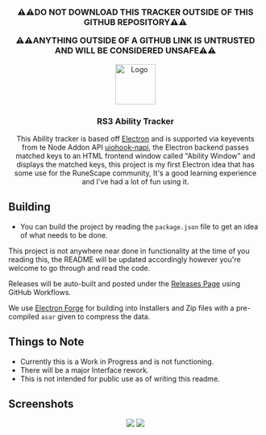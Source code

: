 <h3 align="center">⚠️⚠️DO NOT DOWNLOAD THIS TRACKER OUTSIDE OF THIS GITHUB REPOSITORY⚠️⚠️
  <p>⚠️⚠️ANYTHING OUTSIDE OF A GITHUB LINK IS UNTRUSTED AND WILL BE CONSIDERED UNSAFE⚠️⚠️</h3>
  

<p align="center">
  <a href="https://github.com/txj-xyz/rs3-ability-tracker">
    <img src="https://gitlab.unige.ch/Joakim.Tutt/Best-README-Template/-/raw/master/images/logo.png" alt="Logo" width="80" height="80">
  </a>

  <h3 align="center">RS3 Ability Tracker</h3>

  <p align="center">
  This Ability tracker is based off <a href="https://www.electronjs.org/">Electron</a> and is supported via keyevents from te Node Addon API <a href="https://github.com/SnosMe/uiohook-napi">uiohook-napi</a>, the Electron backend passes matched keys to an HTML frontend window called "Ability Window" and displays the matched keys, this project is my first Electron idea that has some use for the RuneScape community, It's a good learning experience and I've had a lot of fun using it.
  </p>
</p>

## Building

- You can build the project by reading the `package.json` file to get an idea of what needs to be done.

This project is not anywhere near done in functionality at the time of you reading this, the README will be updated accordingly however you're welcome to go through and read the code.

Releases will be auto-built and posted under the [Releases Page](https://github.com/txj-xyz/rs3-ability-tracker/releases) using GitHub Workflows.

We use [Electron Forge](https://www.electronforge.io/) for building into Installers and Zip files with a pre-compiled `asar` given to compress the data.

    
## Things to Note

 - Currently this is a Work in Progress and is not functioning.
 - There will be a major Interface rework.
 - This is not intended for public use as of writing this readme.


## Screenshots
<p align="center">
<img src="https://l.txj-dev.xyz/8LQhC"></img>
<img src="https://l.txj-dev.xyz/UTBAk"></img>
</p>


